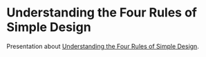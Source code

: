 # Understanding the Four Rules of Simple Design
Presentation about [Understanding the Four Rules of Simple Design][book].

[book]: https://leanpub.com/4rulesofsimpledesign
